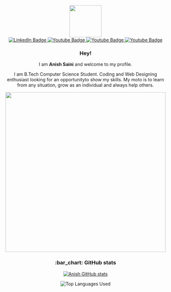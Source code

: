 <div align="center">
<div id="header">
<img src="https://media.giphy.com/media/M9gbBd9nbDrOTu1Mqx/giphy.gif" width="100">
</div>
<div id="badges">
<a href="https://www.linkedin.com/in/anish-saini/">
  <img src="https://img.shields.io/badge/LinkedIn-blue?style=for-the-badge&amp;logo=linkedin&amp;logoColor=white" alt="LinkedIn Badge">
</a>
<a href="https://www.instagram.com/anish.l0l/">
  <img src="https://img.shields.io/badge/Instagram-red?style=for-the-badge&amp;logo=instagram&amp;logoColor=white" alt="Youtube Badge">
</a>
<a href="mailto:anishsaini450@gmail.com">
  <img src="https://img.shields.io/badge/Gmail-white?style=for-the-badge&amp;logo=gmail&amp;logoColor=red" alt="Youtube Badge">
</a>
<a href="https://leetcode.com/u/Anish_Saini_12/">
  <img src="https://img.shields.io/badge/Leetcode-black?style=for-the-badge&amp;logo=leetcode&amp;logoColor=yellow" alt="Youtube Badge">
</a>
</div>
<h3 id="hi-there">Hey! </h3>
<p>I am  <strong>Anish Saini</strong> and welcome to my profile.</p>
<p>I am  B.Tech Computer Science Student. Coding and Web Designing enthusiast looking for an opportunityto show my skills. My moto is to learn from any situation, grow as an individual and always help others.</p>
<img src="https://media.giphy.com/media/L8K62iTDkzGX6/giphy.gif" width="500">
<h3 id="bar_chart-github-stats">:bar_chart: GitHub stats</h3>
<p><a href="https://github.com/Anixh06"><img src="https://github-readme-stats.vercel.app/api?username=Anixh06&amp;count_private=true&amp;show_icons=true&amp;theme=dark" alt="Anish GitHub stats"></a></p>
<p><img src="https://github-readme-stats.vercel.app/api/top-langs/?username=Anixh06&amp;show_icons=true&amp;theme=dark" alt="Top Languages Used"></p>
</div>

